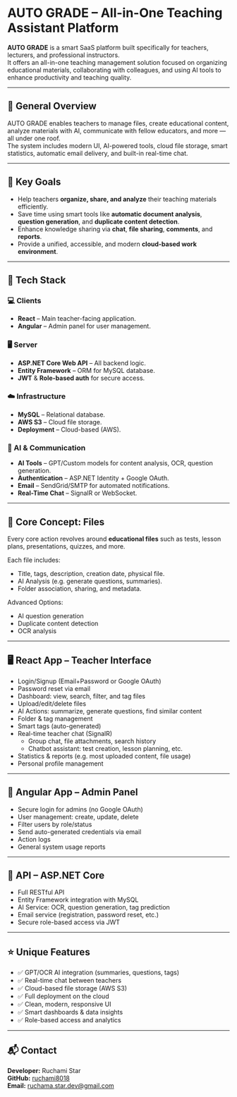 # AUTO GRADE – All-in-One Teaching Assistant Platform

**AUTO GRADE** is a smart SaaS platform built specifically for teachers, lecturers, and professional instructors.  
It offers an all-in-one teaching management solution focused on organizing educational materials, collaborating with colleagues, and using AI tools to enhance productivity and teaching quality.

---

## 📌 General Overview

AUTO GRADE enables teachers to manage files, create educational content, analyze materials with AI, communicate with fellow educators, and more — all under one roof.  
The system includes modern UI, AI-powered tools, cloud file storage, smart statistics, automatic email delivery, and built-in real-time chat.

---

## 🎯 Key Goals

- Help teachers **organize, share, and analyze** their teaching materials efficiently.
- Save time using smart tools like **automatic document analysis**, **question generation**, and **duplicate content detection**.
- Enhance knowledge sharing via **chat**, **file sharing**, **comments**, and **reports**.
- Provide a unified, accessible, and modern **cloud-based work environment**.

---

## 🧰 Tech Stack

### 💻 Clients
- **React** – Main teacher-facing application.
- **Angular** – Admin panel for user management.

### 🖥️ Server
- **ASP.NET Core Web API** – All backend logic.
- **Entity Framework** – ORM for MySQL database.
- **JWT** & **Role-based auth** for secure access.

### ☁️ Infrastructure
- **MySQL** – Relational database.
- **AWS S3** – Cloud file storage.
- **Deployment** – Cloud-based (AWS).

### 🤖 AI & Communication
- **AI Tools** – GPT/Custom models for content analysis, OCR, question generation.
- **Authentication** – ASP.NET Identity + Google OAuth.
- **Email** – SendGrid/SMTP for automated notifications.
- **Real-Time Chat** – SignalR or WebSocket.

---

## 📁 Core Concept: Files

Every core action revolves around **educational files** such as tests, lesson plans, presentations, quizzes, and more.

Each file includes:
- Title, tags, description, creation date, physical file.
- AI Analysis (e.g. generate questions, summaries).
- Folder association, sharing, and metadata.

Advanced Options:
- AI question generation
- Duplicate content detection
- OCR analysis

---

## 🖥️ React App – Teacher Interface

- Login/Signup (Email+Password or Google OAuth)
- Password reset via email
- Dashboard: view, search, filter, and tag files
- Upload/edit/delete files
- AI Actions: summarize, generate questions, find similar content
- Folder & tag management
- Smart tags (auto-generated)
- Real-time teacher chat (SignalR)
  - Group chat, file attachments, search history
  - Chatbot assistant: test creation, lesson planning, etc.
- Statistics & reports (e.g. most uploaded content, file usage)
- Personal profile management

---

## 🔧 Angular App – Admin Panel

- Secure login for admins (no Google OAuth)
- User management: create, update, delete
- Filter users by role/status
- Send auto-generated credentials via email
- Action logs
- General system usage reports

---

## 🔌 API – ASP.NET Core

- Full RESTful API
- Entity Framework integration with MySQL
- AI Service: OCR, question generation, tag prediction
- Email service (registration, password reset, etc.)
- Secure role-based access via JWT

---

## ⭐ Unique Features

- ✅ GPT/OCR AI integration (summaries, questions, tags)
- ✅ Real-time chat between teachers
- ✅ Cloud-based file storage (AWS S3)
- ✅ Full deployment on the cloud
- ✅ Clean, modern, responsive UI
- ✅ Smart dashboards & data insights
- ✅ Role-based access and analytics

---

## 📬 Contact

**Developer:** Ruchami Star  
**GitHub:** [ruchami8018](https://github.com/ruchami8018)  
**Email:** ruchama.star.dev@gmail.com